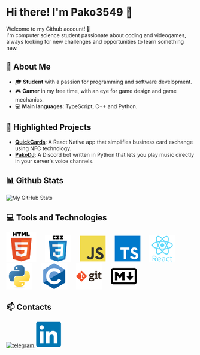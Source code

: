 # Hi there! I'm Pako3549 👋
Welcome to my Github account! 🎉  
I'm computer science student passionate about coding and videogames, always looking for new challenges and opportunities to learn something new.
## 🌟 About Me
- 🎓 **Student** with a passion for programming and software development.
- 🎮 **Gamer** in my free time, with an eye for game design and game mechanics.
- 💻 **Main languages**: TypeScript, C++ and Python.

## 🚀 Highlighted Projects
- **[QuickCards](https://github.com/Pako3549/QuickCards)**: A React Native app that simplifies business card exchange using NFC technology.
- **[PakoDJ](https://github.com/Pako3549/PakoDJ)**: A Discord bot written in Python that lets you play music directly in your server's voice channels.
## 📊 Github Stats
![My GitHub Stats](https://github-readme-stats.vercel.app/api/top-langs/?username=Pako3549&layout=compact&langs_count=10&theme=dark)
## 💻 Tools and Technologies
<div align="left">
  <img src="https://raw.githubusercontent.com/devicons/devicon/master/icons/html5/html5-original-wordmark.svg" height="80" alt="html5"/>
  <img width="15"/>
  <img src="https://raw.githubusercontent.com/devicons/devicon/master/icons/css3/css3-original-wordmark.svg" height="70" alt="css"/>
    <img width="15"/>
  <img src="https://raw.githubusercontent.com/devicons/devicon/master/icons/javascript/javascript-original.svg" height="70" alt="javascript"/>
  <img width="15"/>
  <img src="https://raw.githubusercontent.com/devicons/devicon/master/icons/typescript/typescript-original.svg" height="70" alt="typescript"/>
  <img width="15"/>
  <img src="https://raw.githubusercontent.com/devicons/devicon/master/icons/react/react-original-wordmark.svg" height="70" alt="reactnative"/>
  <img width="15"/>
  <img src="https://raw.githubusercontent.com/devicons/devicon/master/icons/python/python-original.svg" height="70" alt="python"/>
  <img width="15"/>
  <img src="https://raw.githubusercontent.com/devicons/devicon/master/icons/c/c-original.svg" height="70" alt="c"/>
  <img width="15"/>
  <img src="https://raw.githubusercontent.com/devicons/devicon/master/icons/git/git-original-wordmark.svg" height="70" alt="git"/>
  <img width="15"/>
  <img src="https://raw.githubusercontent.com/devicons/devicon/master/icons/markdown/markdown-original.svg" height="70" alt="markdown"/>
</div>

## 📫 Contacts
<div align="left">
    <a href="https://t.me/pako3549">
    <img src="https://upload.wikimedia.org/wikipedia/commons/8/82/Telegram_logo.svg" width="70" height="70" alt="telegram"/>
  </a>
  <a href="https://www.linkedin.com/in/pako3549">
    <img src="https://raw.githubusercontent.com/devicons/devicon/master/icons/linkedin/linkedin-original.svg" width="70" height="70" alt="linkedin"/>
  </a>
</div>
